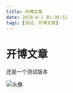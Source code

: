 ```yaml
---
title: 开博文章 
date: 2018-6-1 01:36:32
tags: [测试，开博文章]
---
```


# 开博文章

还是一个测试版本

![头像](http://gray-1251725513.file.myqcloud.com/blog/2018-05-31-173231.jpg)

